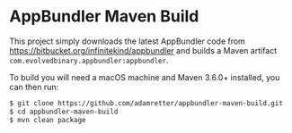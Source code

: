 AppBundler Maven Build
======================

This project simply downloads the latest AppBundler code from https://bitbucket.org/infinitekind/appbundler
and builds a Maven artifact `com.evolvedbinary.appbundler:appbundler`.

To build you will need a macOS machine and Maven 3.6.0+ installed, you can then run:
```bash
$ git clone https://github.com/adamretter/appbundler-maven-build.git
$ cd appbundler-maven-build
$ mvn clean package
```
